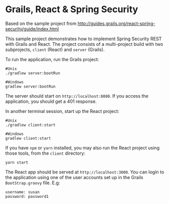 # Grails, React & Spring Security
Based on the sample project from http://guides.grails.org/react-spring-security/guide/index.html

This sample project demonstrates how to implement Spring Security REST with Grails and React. The project consists of a multi-project build with two subprojects, `client` (React) and `server` (Grails). 

To run the application, run the Grails project:

```
#Unix
./gradlew server:bootRun

#Windows
gradlew server:bootRun
```

The server should start on `http://localhost:8080`. If you access the application, you should get a 401 response.

In another terminal session, start up the React project:

```
#Unix
./gradlew client:start

#Windows
gradlew client:start
```

If you have `npm` or `yarn` installed, you may also run the React project using those tools, from the `client` directory:

```
yarn start
```

The React app should be served at `http://localhost:3000`. You can login to the application using one of the user accounts set up in the Grails `BootStrap.groovy` file. E.g:

```
username: susan
password: password1
```
